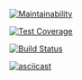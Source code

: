 [![Maintainability](https://api.codeclimate.com/v1/badges/a99a88d28ad37a79dbf6/maintainability)](https://codeclimate.com/github/codeclimate/codeclimate/maintainability)

[![Test Coverage](https://api.codeclimate.com/v1/badges/a99a88d28ad37a79dbf6/test_coverage)](https://codeclimate.com/github/codeclimate/codeclimate/test_coverage)

[![Build Status](https://travis-ci.org/Ashtrey9155/frontend-project-lvl1.svg?branch=master)](https://travis-ci.org/Ashtrey9155/frontend-project-lvl1)

[![asciicast](https://asciinema.org/a/HVjPlH4madhut4Br2mKboVyiL.svg)](https://asciinema.org/a/HVjPlH4madhut4Br2mKboVyiL)
